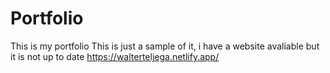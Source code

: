 # Portfolio
This is my portfolio
This is just a sample of it, i have a website avaliable but it is not up to date
https://walterteljega.netlify.app/
